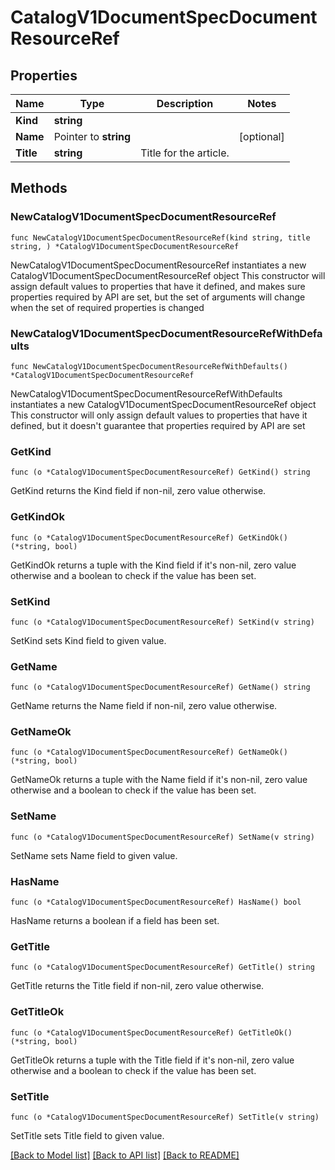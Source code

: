 # CatalogV1DocumentSpecDocumentResourceRef

## Properties

Name | Type | Description | Notes
------------ | ------------- | ------------- | -------------
**Kind** | **string** |  | 
**Name** | Pointer to **string** |  | [optional] 
**Title** | **string** | Title for the article. | 

## Methods

### NewCatalogV1DocumentSpecDocumentResourceRef

`func NewCatalogV1DocumentSpecDocumentResourceRef(kind string, title string, ) *CatalogV1DocumentSpecDocumentResourceRef`

NewCatalogV1DocumentSpecDocumentResourceRef instantiates a new CatalogV1DocumentSpecDocumentResourceRef object
This constructor will assign default values to properties that have it defined,
and makes sure properties required by API are set, but the set of arguments
will change when the set of required properties is changed

### NewCatalogV1DocumentSpecDocumentResourceRefWithDefaults

`func NewCatalogV1DocumentSpecDocumentResourceRefWithDefaults() *CatalogV1DocumentSpecDocumentResourceRef`

NewCatalogV1DocumentSpecDocumentResourceRefWithDefaults instantiates a new CatalogV1DocumentSpecDocumentResourceRef object
This constructor will only assign default values to properties that have it defined,
but it doesn't guarantee that properties required by API are set

### GetKind

`func (o *CatalogV1DocumentSpecDocumentResourceRef) GetKind() string`

GetKind returns the Kind field if non-nil, zero value otherwise.

### GetKindOk

`func (o *CatalogV1DocumentSpecDocumentResourceRef) GetKindOk() (*string, bool)`

GetKindOk returns a tuple with the Kind field if it's non-nil, zero value otherwise
and a boolean to check if the value has been set.

### SetKind

`func (o *CatalogV1DocumentSpecDocumentResourceRef) SetKind(v string)`

SetKind sets Kind field to given value.


### GetName

`func (o *CatalogV1DocumentSpecDocumentResourceRef) GetName() string`

GetName returns the Name field if non-nil, zero value otherwise.

### GetNameOk

`func (o *CatalogV1DocumentSpecDocumentResourceRef) GetNameOk() (*string, bool)`

GetNameOk returns a tuple with the Name field if it's non-nil, zero value otherwise
and a boolean to check if the value has been set.

### SetName

`func (o *CatalogV1DocumentSpecDocumentResourceRef) SetName(v string)`

SetName sets Name field to given value.

### HasName

`func (o *CatalogV1DocumentSpecDocumentResourceRef) HasName() bool`

HasName returns a boolean if a field has been set.

### GetTitle

`func (o *CatalogV1DocumentSpecDocumentResourceRef) GetTitle() string`

GetTitle returns the Title field if non-nil, zero value otherwise.

### GetTitleOk

`func (o *CatalogV1DocumentSpecDocumentResourceRef) GetTitleOk() (*string, bool)`

GetTitleOk returns a tuple with the Title field if it's non-nil, zero value otherwise
and a boolean to check if the value has been set.

### SetTitle

`func (o *CatalogV1DocumentSpecDocumentResourceRef) SetTitle(v string)`

SetTitle sets Title field to given value.



[[Back to Model list]](../README.md#documentation-for-models) [[Back to API list]](../README.md#documentation-for-api-endpoints) [[Back to README]](../README.md)



